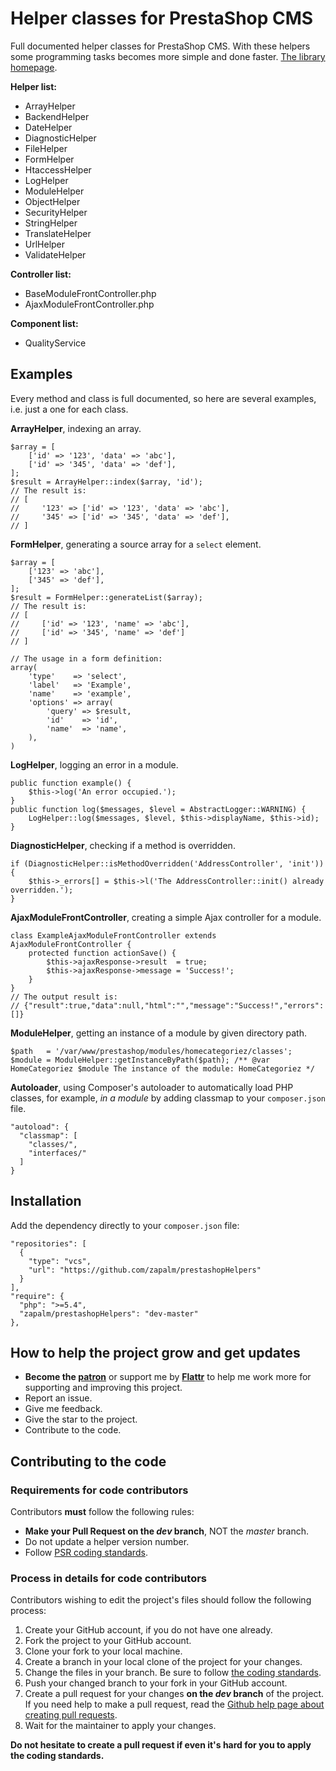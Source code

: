 # Helper classes for PrestaShop CMS
Full documented helper classes for PrestaShop CMS.
With these helpers some programming tasks becomes more simple and done faster.
[The library homepage][5].

**Helper list:**
- ArrayHelper
- BackendHelper
- DateHelper
- DiagnosticHelper
- FileHelper
- FormHelper
- HtaccessHelper
- LogHelper
- ModuleHelper
- ObjectHelper
- SecurityHelper
- StringHelper
- TranslateHelper
- UrlHelper
- ValidateHelper

**Controller list:**
- BaseModuleFrontController.php
- AjaxModuleFrontController.php

**Component list:**
- QualityService

## Examples
Every method and class is full documented, so here are several examples, i.e. just a one for each class. 

**ArrayHelper**, indexing an array.
~~~
$array = [
    ['id' => '123', 'data' => 'abc'],
    ['id' => '345', 'data' => 'def'],
];
$result = ArrayHelper::index($array, 'id');
// The result is:
// [
//     '123' => ['id' => '123', 'data' => 'abc'],
//     '345' => ['id' => '345', 'data' => 'def'],
// ]
~~~ 

**FormHelper**, generating a source array for a `select` element. 
~~~
$array = [
    ['123' => 'abc'],
    ['345' => 'def'],
];
$result = FormHelper::generateList($array);
// The result is:
// [
//     ['id' => '123', 'name' => 'abc'],
//     ['id' => '345', 'name' => 'def']
// ]

// The usage in a form definition:
array(
    'type'    => 'select',
    'label'   => 'Example',
    'name'    => 'example',
    'options' => array(
        'query' => $result,
        'id'    => 'id',
        'name'  => 'name',
    ),
)
~~~

**LogHelper**, logging an error in a module.
~~~
public function example() {
    $this->log('An error occupied.');
}
public function log($messages, $level = AbstractLogger::WARNING) {
    LogHelper::log($messages, $level, $this->displayName, $this->id);
}
~~~

**DiagnosticHelper**, checking if a method is overridden.
~~~
if (DiagnosticHelper::isMethodOverridden('AddressController', 'init')) {
    $this->_errors[] = $this->l('The AddressController::init() already overridden.');
}
~~~

**AjaxModuleFrontController**, creating a simple Ajax controller for a module.
~~~
class ExampleAjaxModuleFrontController extends AjaxModuleFrontController {
    protected function actionSave() {
        $this->ajaxResponse->result  = true;
        $this->ajaxResponse->message = 'Success!';
    }
}
// The output result is:
// {"result":true,"data":null,"html":"","message":"Success!","errors":[]}
~~~

**ModuleHelper**, getting an instance of a module by given directory path.
~~~
$path   = '/var/www/prestashop/modules/homecategoriez/classes'; 
$module = ModuleHelper::getInstanceByPath($path); /** @var HomeCategoriez $module The instance of the module: HomeCategoriez */
~~~

**Autoloader**, using Composer's autoloader to automatically load PHP classes, for example, *in a module* by adding classmap to your `composer.json` file.
~~~
"autoload": {
  "classmap": [
    "classes/",
    "interfaces/"
  ]
}
~~~

## Installation
Add the dependency directly to your `composer.json` file:
```
"repositories": [
  {
    "type": "vcs",
    "url": "https://github.com/zapalm/prestashopHelpers"
  }
],
"require": {
  "php": ">=5.4",
  "zapalm/prestashopHelpers": "dev-master"
},
```

## How to help the project grow and get updates
* **Become the [patron][2]** or support me by **[Flattr][6]** to help me work more for supporting and improving this project.
* Report an issue.
* Give me feedback.
* Give the star to the project.
* Contribute to the code.

## Contributing to the code

### Requirements for code contributors 

Contributors **must** follow the following rules:

* **Make your Pull Request on the *dev* branch**, NOT the *master* branch.
* Do not update a helper version number.
* Follow [PSR coding standards][1].

### Process in details for code contributors

Contributors wishing to edit the project's files should follow the following process:

1. Create your GitHub account, if you do not have one already.
2. Fork the project to your GitHub account.
3. Clone your fork to your local machine.
4. Create a branch in your local clone of the project for your changes.
5. Change the files in your branch. Be sure to follow [the coding standards][1].
6. Push your changed branch to your fork in your GitHub account.
7. Create a pull request for your changes **on the *dev* branch** of the project.
   If you need help to make a pull request, read the [Github help page about creating pull requests][4].
8. Wait for the maintainer to apply your changes.

**Do not hesitate to create a pull request if even it's hard for you to apply the coding standards.**

[1]: https://www.php-fig.org/psr/
[2]: https://www.patreon.com/zapalm
[4]: https://help.github.com/articles/about-pull-requests/
[5]: https://prestashop.modulez.ru/en/tools-scripts/53-helper-classes-for-prestashop.html
[6]: https://flattr.com/@zapalm